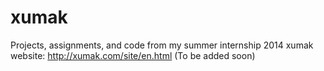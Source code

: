 xumak
=====

Projects, assignments, and code from my summer internship 2014
xumak website: http://xumak.com/site/en.html
(To be added soon)
